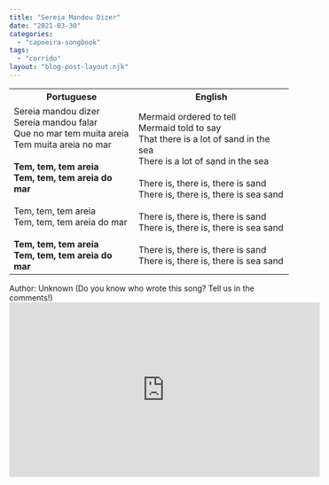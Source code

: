```yaml
---
title: "Sereia Mandou Dizer"
date: "2021-03-30"
categories: 
  - "capoeira-songbook"
tags: 
  - "corrido"
layout: "blog-post-layout.njk"
---
```


<table class="capoeira-table">
    <tr class="header-row">
        <th>Portuguese</th>
        <th>English</th>
    </tr>
    <tr>
        <td>Sereia mandou dizer<br>Sereia mandou falar<br>Que no mar tem muita areia<br>Tem muita areia no mar<br><br><strong>Tem, tem, tem areia<br>Tem, tem, tem areia do mar</strong><br><br>Tem, tem, tem areia<br>Tem, tem, tem areia do mar<br><br><strong>Tem, tem, tem areia<br>Tem, tem, tem areia do mar</strong></td>
        <td>Mermaid ordered to tell<br>Mermaid told to say<br>That there is a lot of sand in the sea<br>There is a lot of sand in the sea<br><br>There is, there is, there is sand<br>There is, there is, there is sea sand<br><br>There is, there is, there is sand<br>There is, there is, there is sea sand<br><br>There is, there is, there is sand<br>There is, there is, there is sea sand</td>
    </tr>
</table>

<figcaption>
Author: Unknown (Do you know who wrote this song? Tell us in the comments!)
</figcaption>

<iframe width="560" height="315" src="https://www.youtube.com/embed/W5K_paVk3yw" title="YouTube video player" frameborder="0" allow="accelerometer; autoplay; clipboard-write; encrypted-media; gyroscope; picture-in-picture" allowfullscreen></iframe>